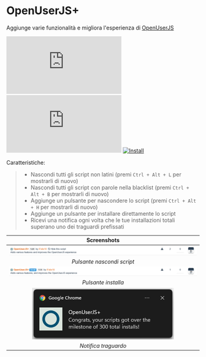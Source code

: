 # OpenUserJS+

Aggiunge varie funzionalità e migliora l'esperienza di [OpenUserJS][openuserjs-link]

[![Version][version-badge]][link]
[![Size][size-badge]][link]
[![Install][install-badge]][download-link]

Caratteristiche:
>
>* Nascondi tutti gli script non latini (premi `Ctrl + Alt + L` per mostrarli di nuovo)
>* Nascondi tutti gli script con parole nella blacklist (premi `Ctrl + Alt + B` per mostrarli di nuovo)
>* Aggiunge un pulsante per nascondere lo script (premi `Ctrl + Alt + H` per mostrarli di nuovo)
>* Aggiunge un pulsante per installare direttamente lo script
>* Ricevi una notifica ogni volta che le tue installazioni totali superano uno dei traguardi prefissati

|                   Screenshots                   |
| :---------------------------------------------: |
|   [![Hide script button][screenshot-1]][link]   |
|           _Pulsante nascondi script_            |
|     [![Install button][screenshot-2]][link]     |
|               _Pulsante installa_               |
| [![Milestone notification][screenshot-3]][link] |
|              _Notifica traguardo_               |

[link]: #openuserjs
[openuserjs-link]: https://openuserjs.org/

[version-badge]: https://flat.badgen.net/runkit/iFelix18/version/iFelix18/Userscripts/master/userscripts/meta/openuserjs-plus.meta.js
[size-badge]: https://flat.badgen.net/badgesize/normal/iFelix18/Userscripts/master/userscripts/openuserjs-plus.user.js
[install-badge]: https://flat.badgen.net/badge/install%20directly%20from/GitHub/blue "Clicca qui!"

[download-link]: https://cdn.jsdelivr.net/gh/iFelix18/Userscripts@master/userscripts/openuserjs-plus.user.js "Clicca qui!"

[screenshot-1]: /userscripts/docs/screenshots/openuserjs-plus_hide-script-button.png?raw=true "Pulsante nascondi script"
[screenshot-2]: /userscripts/docs/screenshots/openuserjs-plus_install-button.png?raw=true "Pulsante installa"
[screenshot-3]: /userscripts/docs/screenshots/openuserjs-plus_milestone-notification.png?raw=true "Notifica traguardo"
